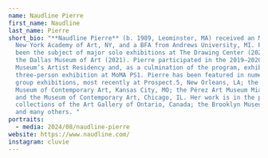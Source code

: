 ```yaml
---
name: Naudline Pierre
first_name: Naudline
last_name: Pierre
short_bio: "**Naudline Pierre** (b. 1989, Leominster, MA) received an MFA from
  New York Academy of Art, NY, and a BFA from Andrews University, MI. Pierre has
  been the subject of major solo exhibitions at The Drawing Center (2023) and
  the Dallas Museum of Art (2021). Pierre participated in the 2019–2020 Studio
  Museum’s Artist Residency and, as a culmination of the program, exhibited in a
  three-person exhibition at MoMA PS1. Pierre has been featured in numerous
  group exhibitions, most recently at Prospect.5, New Orleans, LA; the Kemper
  Museum of Contemporary Art, Kansas City, MO; the Pérez Art Museum Miami, FL;
  and the Museum of Contemporary Art, Chicago, IL. Her work is in the permanent
  collections of the Art Gallery of Ontario, Canada; the Brooklyn Museum, NY;
  and many others. "
portraits:
  - media: 2024/08/naudline-pierre
website: https://www.naudline.com/
instagram: cluvie
---
```

